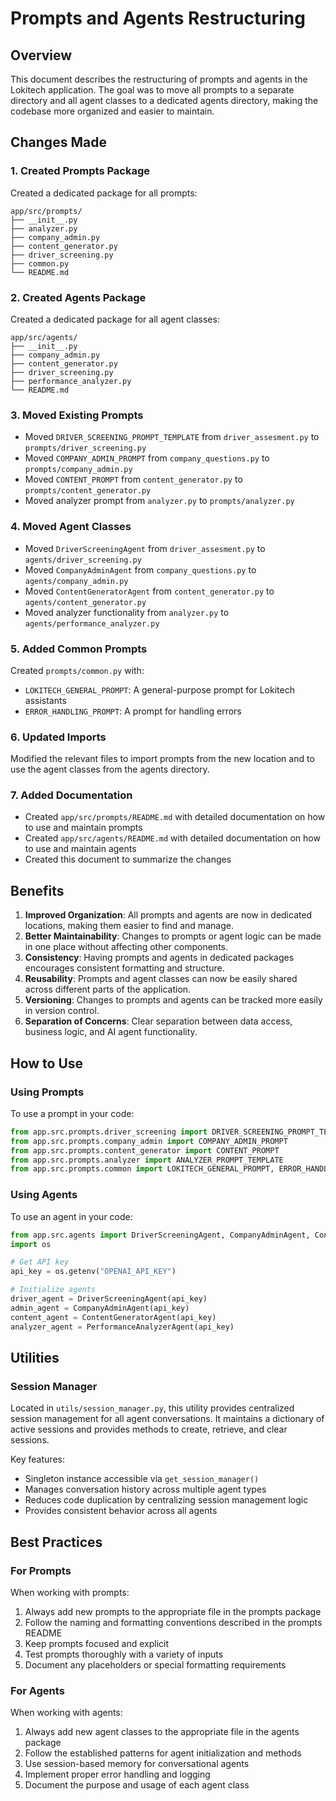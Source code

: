 # Prompts and Agents Restructuring

## Overview
This document describes the restructuring of prompts and agents in the Lokitech application. The goal was to move all prompts to a separate directory and all agent classes to a dedicated agents directory, making the codebase more organized and easier to maintain.

## Changes Made

### 1. Created Prompts Package
Created a dedicated package for all prompts:
```
app/src/prompts/
├── __init__.py
├── analyzer.py
├── company_admin.py
├── content_generator.py
├── driver_screening.py
├── common.py
└── README.md
```

### 2. Created Agents Package
Created a dedicated package for all agent classes:
```
app/src/agents/
├── __init__.py
├── company_admin.py
├── content_generator.py
├── driver_screening.py
├── performance_analyzer.py
└── README.md
```

### 3. Moved Existing Prompts
- Moved `DRIVER_SCREENING_PROMPT_TEMPLATE` from `driver_assesment.py` to `prompts/driver_screening.py`
- Moved `COMPANY_ADMIN_PROMPT` from `company_questions.py` to `prompts/company_admin.py`
- Moved `CONTENT_PROMPT` from `content_generator.py` to `prompts/content_generator.py`
- Moved analyzer prompt from `analyzer.py` to `prompts/analyzer.py`

### 4. Moved Agent Classes
- Moved `DriverScreeningAgent` from `driver_assesment.py` to `agents/driver_screening.py`
- Moved `CompanyAdminAgent` from `company_questions.py` to `agents/company_admin.py`
- Moved `ContentGeneratorAgent` from `content_generator.py` to `agents/content_generator.py`
- Moved analyzer functionality from `analyzer.py` to `agents/performance_analyzer.py`

### 5. Added Common Prompts
Created `prompts/common.py` with:
- `LOKITECH_GENERAL_PROMPT`: A general-purpose prompt for Lokitech assistants
- `ERROR_HANDLING_PROMPT`: A prompt for handling errors

### 6. Updated Imports
Modified the relevant files to import prompts from the new location and to use the agent classes from the agents directory.

### 7. Added Documentation
- Created `app/src/prompts/README.md` with detailed documentation on how to use and maintain prompts
- Created `app/src/agents/README.md` with detailed documentation on how to use and maintain agents
- Created this document to summarize the changes

## Benefits

1. **Improved Organization**: All prompts and agents are now in dedicated locations, making them easier to find and manage.
2. **Better Maintainability**: Changes to prompts or agent logic can be made in one place without affecting other components.
3. **Consistency**: Having prompts and agents in dedicated packages encourages consistent formatting and structure.
4. **Reusability**: Prompts and agent classes can now be easily shared across different parts of the application.
5. **Versioning**: Changes to prompts and agents can be tracked more easily in version control.
6. **Separation of Concerns**: Clear separation between data access, business logic, and AI agent functionality.

## How to Use

### Using Prompts

To use a prompt in your code:

```python
from app.src.prompts.driver_screening import DRIVER_SCREENING_PROMPT_TEMPLATE
from app.src.prompts.company_admin import COMPANY_ADMIN_PROMPT
from app.src.prompts.content_generator import CONTENT_PROMPT
from app.src.prompts.analyzer import ANALYZER_PROMPT_TEMPLATE
from app.src.prompts.common import LOKITECH_GENERAL_PROMPT, ERROR_HANDLING_PROMPT
```

### Using Agents

To use an agent in your code:

```python
from app.src.agents import DriverScreeningAgent, CompanyAdminAgent, ContentGeneratorAgent, PerformanceAnalyzerAgent
import os

# Get API key
api_key = os.getenv("OPENAI_API_KEY")

# Initialize agents
driver_agent = DriverScreeningAgent(api_key)
admin_agent = CompanyAdminAgent(api_key)
content_agent = ContentGeneratorAgent(api_key)
analyzer_agent = PerformanceAnalyzerAgent(api_key)
```

## Utilities

### Session Manager

Located in `utils/session_manager.py`, this utility provides centralized session management for all agent conversations. It maintains a dictionary of active sessions and provides methods to create, retrieve, and clear sessions.

Key features:
- Singleton instance accessible via `get_session_manager()`
- Manages conversation history across multiple agent types
- Reduces code duplication by centralizing session management logic
- Provides consistent behavior across all agents

## Best Practices

### For Prompts

When working with prompts:

1. Always add new prompts to the appropriate file in the prompts package
2. Follow the naming and formatting conventions described in the prompts README
3. Keep prompts focused and explicit
4. Test prompts thoroughly with a variety of inputs
5. Document any placeholders or special formatting requirements

### For Agents

When working with agents:

1. Always add new agent classes to the appropriate file in the agents package
2. Follow the established patterns for agent initialization and methods
3. Use session-based memory for conversational agents
4. Implement proper error handling and logging
5. Document the purpose and usage of each agent class
